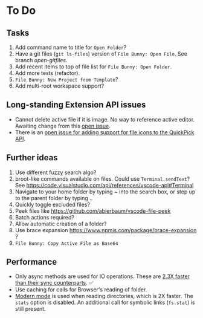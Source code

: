 # To Do

## Tasks

1. Add command name to title for `Open Folder`?
1. Have a git files (`git ls-files`) version of `File Bunny: Open File`. See branch *open-gitfiles*.
1. Add recent items to top of file list for `File Bunny: Open Folder`.
1. Add more tests (refactor).
1. `File Bunny: New Project from Template`?
1. Add multi-root workspace support?

## Long-standing Extension API issues

- Cannot delete active file if it is image. No way to reference active editor. Awaiting change from this [open issue](https://github.com/microsoft/vscode/issues/15178).
- There is an [open issue for adding support for file icons to the QuickPick API](https://github.com/microsoft/vscode/issues/59826).

## Further ideas

1. Use different fuzzy search algo?
1. broot-like commands available on files. Could use `Terminal.sendText`? See <https://code.visualstudio.com/api/references/vscode-api#Terminal>
1. Navigate to your home folder by typing ~ into the search box, or step up to the parent folder by typing ..
1. Quickly toggle excluded files?
1. Peek files like <https://github.com/abierbaum/vscode-file-peek>
1. Batch actions required?
1. Allow automatic creation of a folder?
1. Use brace expansion <https://www.npmjs.com/package/brace-expansion> ?
1. `File Bunny: Copy Active File as Base64`

## Performance

- Only async methods are used for IO operations. These are [2.3X faster than their sync counterparts](https://jinoantony.com/blog/async-vs-sync-nodejs-a-simple-benchmark). ✅
- Use caching for calls for Browser's reading of folder.
- [Modern mode](https://github.com/nodelib/nodelib/blob/master/packages/fs/fs.scandir/README.md#old-and-modern-mode) is used when reading directories, which is 2X faster. The `stats` option is disabled. An additional call for symbolic links (`fs.stat`) is still present.
